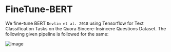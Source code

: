 # FineTune-BERT
We fine-tune BERT `Devlin et al. 2018` using Tensorflow for Text Classification Tasks on the Quora Sincere-Insincere Questions Dataset. The following given pipeline is followed for the same:

![image](https://github.com/arnav10goel/FineTune-BERT-Tensorflow/assets/97335445/478a42ec-cabf-42ef-9fbe-c2d391b44ca2)

